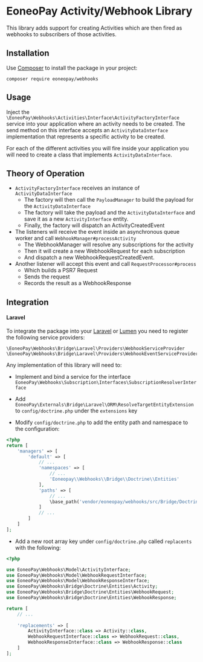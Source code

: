 # EoneoPay Activity/Webhook Library

This library adds support for creating Activities which are then fired as webhooks to 
subscribers of those activities.

## Installation
Use [Composer](https://getcomposer.org/) to install the package in your project:

```
composer require eoneopay/webhooks
```

## Usage

Inject the `\EoneoPay\Webhooks\Activities\Interface\ActivityFactoryInterface` service 
into your application where an activity needs to be created. The send method on this
interface accepts an `ActivityDataInterface` implementation that represents a specific
activity to be created.

For each of the different activities you will fire inside your application you will need
to create a class that implements `ActivityDataInterface`.

## Theory of Operation

- `ActivityFactoryInterface` receives an instance of `ActivityDataInterface`
  - The factory will then call the `PayloadManager` to build the payload for the `ActivityDataInterface`
  - The factory will take the payload and the `ActivityDataInterface` and save it as a new `ActivityInterface` entity.
  - Finally, the factory will dispatch an ActivityCreatedEvent
- The listeners will receive the event inside an asynchronous queue worker and call `WebhookManager#processActivity`
  - The WebhookManager will resolve any subscriptions for the activity
  - Then it will create a new WebhookRequest for each subscription
  - And dispatch a new WebhookRequestCreatedEvent.
- Another listener will accept this event and call `RequestProcessor#process`
  - Which builds a PSR7 Request
  - Sends the request
  - Records the result as a WebhookResponse  

## Integration
#### Laravel
To integrate the package into your [Laravel](https://laravel.com) or [Lumen](https://lumen.laravel.com)
you need to register the following service providers:

```
\EoneoPay\Webhooks\Bridge\Laravel\Providers\WebhookServiceProvider
\EoneoPay\Webhooks\Bridge\Laravel\Providers\WebhookEventServiceProvider
```

Any implementation of this library will need to:

- Implement and bind a service for the interface `EoneoPay\Webhooks\Subscription\Interfaces\SubscriptionResolverInterface`
- Add `EoneoPay\Externals\Bridge\Laravel\ORM\ResolveTargetEntityExtension` to
  `config/doctrine.php` under the `extensions` key
  
- Modify `config/doctrine.php` to add the entity path and namespace to the configuration:
```php
<?php
return [
    'managers' => [
        'default' => [
            // ...
            'namespaces' => [
                // ...
                'Eoneopay\\Webhooks\\Bridge\\Doctrine\\Entities'
            ],
            'paths' => [
                // ...
                \base_path('vendor/eoneopay/webhooks/src/Bridge/Doctrine/Entities')
            ]
            // ...
        ]
    ]
];
```

- Add a new root array key under `config/doctrine.php` called `replacents` with
  the following:
```php
<?php

use EoneoPay\Webhooks\Model\ActivityInterface;
use EoneoPay\Webhooks\Model\WebhookRequestInterface;
use EoneoPay\Webhooks\Model\WebhookResponseInterface;
use EoneoPay\Webhooks\Bridge\Doctrine\Entities\Activity;
use EoneoPay\Webhooks\Bridge\Doctrine\Entities\WebhookRequest;
use EoneoPay\Webhooks\Bridge\Doctrine\Entities\WebhookResponse;

return [
    // ...
    
    'replacements' => [
        ActivityInterface::class => Activity::class,
        WebhookRequestInterface::class => WebhookRequest::class,
        WebhookResponseInterface::class => WebhookResponse::class
    ] 
];
```
